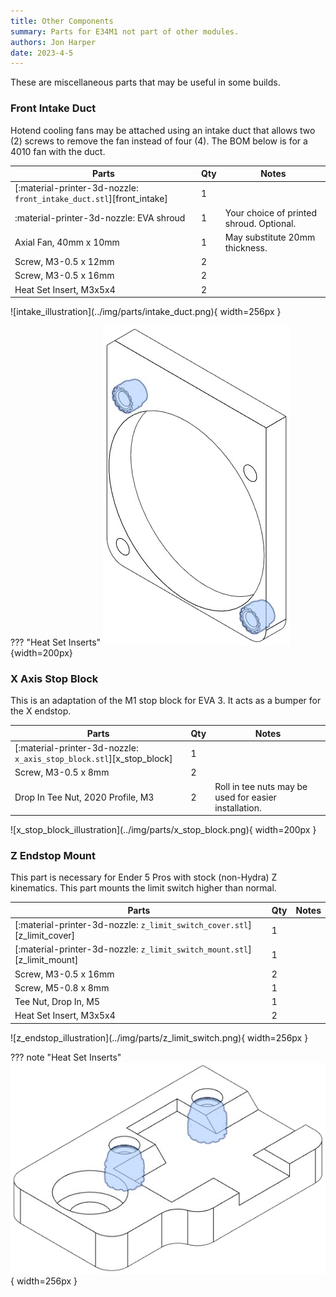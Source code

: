 ```yaml
---
title: Other Components
summary: Parts for E34M1 not part of other modules.
authors: Jon Harper
date: 2023-4-5
---
```


These are miscellaneous parts that may be useful in some builds.

### Front Intake Duct

Hotend cooling fans may be attached using an intake duct that allows two (2) screws to remove the fan instead of four (4). The BOM below is for a 4010 fan with the duct.

<div markdown class="jh-grid-container jh-grid-2">
<div markdown class="jh-grid-para">

| Parts     | Qty | Notes |
|-----------|-----|-------|
| [:material-printer-3d-nozzle: `front_intake_duct.stl`][front_intake]  | 1 | |
| :material-printer-3d-nozzle: EVA shroud                | 1 | Your choice of printed shroud. Optional. |
| Axial Fan, 40mm x 10mm    | 1 | May substitute 20mm thickness. |
| Screw, M3-0.5 x 12mm      | 2 | |
| Screw, M3-0.5 x 16mm      | 2 | |
| Heat Set Insert, M3x5x4   | 2 | |

</div>
<div markdown class="jh-grid-img">
![intake_illustration](../img/parts/intake_duct.png){ width=256px }
</div>
</div>

??? "Heat Set Inserts"
    ![front_intake_illustration](../img/inserts/front_intake.png){width=200px}

### X Axis Stop Block

This is an adaptation of the M1 stop block for EVA 3. It acts as a bumper for the X endstop.

<div markdown class="jh-grid-container jh-grid-2">
<div markdown class="jh-grid-para">

| Parts     | Qty | Notes |
|-----------|-----|-------|
| [:material-printer-3d-nozzle: `x_axis_stop_block.stl`][x_stop_block] | 1 | |
| Screw, M3-0.5 x 8mm | 2 | |
| Drop In Tee Nut, 2020 Profile, M3 | 2 | Roll in tee nuts may be used for easier installation. |

</div>
<div markdown class="jh-grid-img">
![x_stop_block_illustration](../img/parts/x_stop_block.png){ width=200px }
</div>
</div>

### Z Endstop Mount

This part is necessary for Ender 5 Pros with stock (non-Hydra) Z kinematics. This part mounts the limit switch higher than normal.

<div markdown class="jh-grid-container jh-grid-2">
<div markdown class="jh-grid-para">

| Parts     | Qty | Notes |
|-----------|-----|-------|
| [:material-printer-3d-nozzle: `z_limit_switch_cover.stl`][z_limit_cover] | 1 | |
| [:material-printer-3d-nozzle: `z_limit_switch_mount.stl`][z_limit_mount] | 1 | |
| Screw, M3-0.5 x 16mm | 2 | |
| Screw, M5-0.8 x 8mm  | 1 | |
| Tee Nut, Drop In, M5 | 1 | |
| Heat Set Insert, M3x5x4 | 2 |

</div>
<div markdown class="jh-grid-img">
![z_endstop_illustration](../img/parts/z_limit_switch.png){ width=256px }
</div>
</div>

??? note "Heat Set Inserts"
    ![z_endstop_illustration](../img/inserts/z_mount.png){ width=256px }
